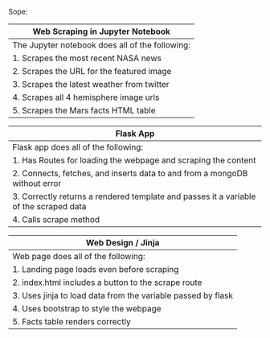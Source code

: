 Sope:

| Web Scraping in Jupyter Notebook |
|------------- | 
| The Jupyter notebook does all of the following:|
| 1.  Scrapes the most recent NASA news |
| 2.  Scrapes the URL for the featured image |
| 3.  Scrapes the latest weather from twitter  |
| 4.  Scrapes all 4 hemisphere image urls |
| 5.  Scrapes the Mars facts HTML table |

| Flask App |
| ------------- |
| Flask app does all of the following:|
| 1.  Has Routes for loading the webpage and scraping the content  |
| 2.  Connects, fetches, and inserts data to and from a mongoDB without error |
| 3.  Correctly returns a rendered template and passes it a variable of the scraped data |
| 4.  Calls scrape method  |

| Web Design / Jinja | 
| ------------- |
| Web page does all of the following:|
| 1.   Landing page loads even before scraping   |
| 2.   index.html includes a button to the scrape route  |
| 3.   Uses jinja to load data from the variable passed by flask  |
| 4.   Uses bootstrap to style the webpage |
| 5.   Facts table renders correctly  |

